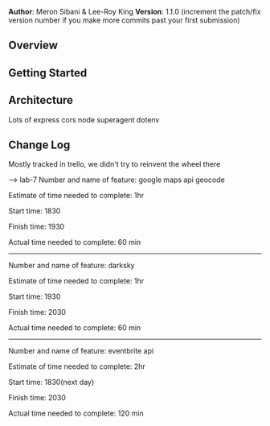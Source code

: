 

**Author**: Meron Sibani & Lee-Roy King
**Version**: 1.1.0 (increment the patch/fix version number if you make more commits past your first submission)

## Overview
<!-- Provide a high level overview of what this application is and why you are building it, beyond the fact that it's an assignment for this class. (i.e. What's your problem domain?) -->

## Getting Started
<!-- What are the steps that a user must take in order to build this app on their own machine and get it running? -->

## Architecture
Lots of express
cors
node
superagent
dotenv

## Change Log
Mostly tracked in trello, we didn't try to reinvent the wheel there


-->
lab-7
Number and name of feature: google maps api geocode

Estimate of time needed to complete: 1hr

Start time: 1830

Finish time: 1930

Actual time needed to complete: 60 min

-----------------------------------------------------------------------------------------
Number and name of feature: darksky 

Estimate of time needed to complete: 1hr

Start time: 1930

Finish time: 2030

Actual time needed to complete: 60 min

----------------------------------------------------------------------
Number and name of feature: eventbrite api 

Estimate of time needed to complete: 2hr

Start time: 1830(next day)

Finish time: 2030

Actual time needed to complete: 120 min